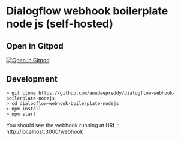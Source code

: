 # Dialogflow webhook boilerplate node js (self-hosted)

## Open in Gitpod

[![Open in Gitpod](https://gitpod.io/button/open-in-gitpod.svg)](https://gitpod.io/#https://github.com/desusai7/dialogflow-webhook-boilerplate-nodejs)

## Development
```
> git clone https://github.com/anudeepreddy/dialogflow-webhook-boilerplate-nodejs
> cd dialogflow-webhook-boilerplate-nodejs
> npm install
> npm start
```

You should see the webhook running at URL : http://localhost:3000/webhook
